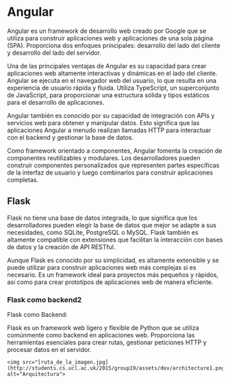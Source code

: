 <!DOCTYPE html>
<html>
<head>
    <title>Título de la página</title>
</head>
<body>
    <h1>Angular </h1>
    <p>
      Angular es un framework de desarrollo web creado por Google que se utiliza para construir aplicaciones web y aplicaciones de una sola página (SPA).   Proporciona dos enfoques principales: desarrollo del lado del cliente y desarrollo del lado del servidor.

Una de las principales ventajas de Angular es su capacidad para crear aplicaciones web altamente interactivas y dinámicas en el lado del cliente. Angular se ejecuta en el navegador web del usuario, lo que resulta en una experiencia de usuario rápida y fluida. Utiliza TypeScript, un superconjunto de JavaScript, para proporcionar una estructura sólida y tipos estáticos para el desarrollo de aplicaciones.

Angular también es conocido por su capacidad de integración con APIs y servicios web para obtener y manipular datos. Esto significa que las aplicaciones Angular a menudo realizan llamadas HTTP para interactuar con el backend y gestionar la base de datos.

Como framework orientado a componentes, Angular fomenta la creación de componentes reutilizables y modulares. Los desarrolladores pueden construir componentes personalizados que representen partes específicas de la interfaz de usuario y luego combinarlos para construir aplicaciones completas.
    </p>
    <h2>Flask</h2>
    <p>
    Flask no tiene una base de datos integrada, lo que significa que los desarrolladores pueden elegir la base de datos que mejor se adapte a sus necesidades, como SQLite, PostgreSQL o MySQL. Flask también es altamente compatible con extensiones que facilitan la interacción con bases de datos y la creación de API RESTful.

Aunque Flask es conocido por su simplicidad, es altamente extensible y se puede utilizar para construir aplicaciones web más complejas si es necesario. Es un framework ideal para proyectos más pequeños y rápidos, así como para crear prototipos de aplicaciones web de manera eficiente.
    </p>
    <h3>Flask como backend2</h3>
    <p>
    Flask como Backend:

Flask es un framework web ligero y flexible de Python que se utiliza comúnmente como backend en aplicaciones web. Proporciona las herramientas esenciales para crear rutas, gestionar peticiones HTTP y procesar datos en el servidor.
    </p>
    
    <img src="[ruta_de_la_imagen.jpg](http://students.cs.ucl.ac.uk/2015/group19/assets/dev/architecture1.png)" alt="Arquitectura">
</body>
</html>

